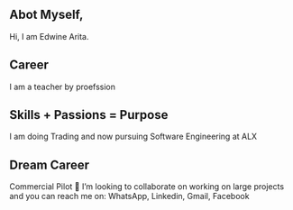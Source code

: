 ## Abot Myself,
Hi, I am Edwine Arita.

## Career
I am a teacher by proefssion

## Skills + Passions = Purpose
I am doing Trading and now pursuing Software Engineering at ALX

## Dream Career
Commercial Pilot
💞️ I’m looking to collaborate on working on large projects and you can reach me on: WhatsApp, Linkedin, Gmail, Facebook
